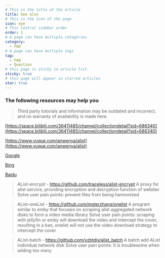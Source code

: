 ```yaml
---
# This is the title of the article
title: See also
# This is the icon of the page
icon: eye
# This control sidebar order
order: 1
# A page can have multiple categories
category:
  - FAQ
# A page can have multiple tags
tag:
  - FAQ
  - Question
# this page is sticky in article list
sticky: true
# this page will appear in starred articles
star: true
---
```


### The following resources may help you

> Third party tutorials and information may be outdated and incorrect, and no warranty of availability is made here.

[https://space.bilibili.com/36411485/channel/collectiondetail?sid=686340](https://space.bilibili.com/36411485/channel/collectiondetail?sid=686340)

[https://www.yuque.com/anwenya/alist](https://www.yuque.com/anwenya/alist)

[Google](https://www.google.com/search?q=alist)

[Bing](https://www.bing.com/search?q=alist)

[Baidu](https://www.baidu.com/baidu?wd=alist)

> AList-encrypt - https://github.com/traceless/alist-encrypt
> A proxy for alist service, providing encryption and decryption function of webdav
> Solve user pain points: prevent files from being harmonized

> AList-oneList - https://github.com/msterzhang/onelist
> A program similar to emby that focuses on scraping alist aggregated network disks to form a video media library
> Solve user pain points: scraping with jellyfin or emby will download the video and intercept the cover, resulting in a ban, onelist will not use the video download strategy to intercept the cover

> AList-batch - https://github.com/yzbtdiy/alist_batch
> A batch add AList individual network disk
> Solve user pain points: It is troublesome when adding too many